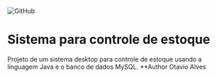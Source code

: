 ![GitHub](https://img.shields.io/github/license/otavioalves23/controle-estoque)
# Sistema para controle de estoque
Projeto de um sistema desktop para controle de estoque usando a linguagem Java e o banco de dados MySQL.
**Author
Otavio Alves
